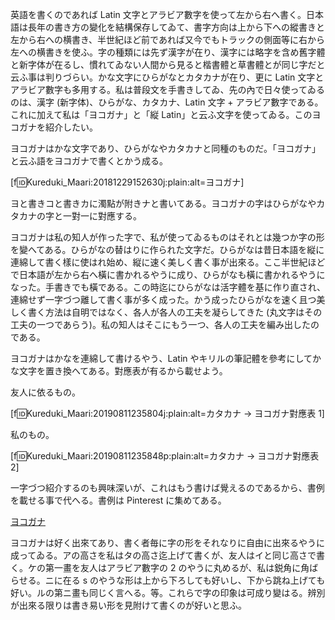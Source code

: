 <!--
{"id":"26006613392936775","title":"ヨコガナの紹介","categories":["考察", "ヨコガナ"],"draft":"no"}
-->

英語を書くのであれば Latin 文字とアラビア數字を使って左から右へ書く。日本語は長年の書き方の變化を結構保存してゐて、書字方向は上から下への縱書きと左から右への横書き、半世紀ほど前であれば又今でもトラックの側面等に右から左への横書きを使ふ。字の種類には先ず漢字が在り、漢字には略字を含め舊字體と新字体が在るし、慣れてゐない人間から見ると楷書體と草書體とが同じ字だと云ふ事は判りづらい。かな文字にひらがなとカタカナが在り、更に Latin 文字とアラビア數字も多用する。私は普段文を手書きしてゐ、先の內で日々使ってゐるのは、漢字 (新字体)、ひらがな、カタカナ、Latin 文字 + アラビア數字である。これに加えて私は「ヨコガナ」と「縦 Latin」と云ふ文字を使ってゐる。このヨコガナを紹介したい。

ヨコガナはかな文字であり、ひらがなやカタカナと同種のものだ。「ヨコガナ」と云ふ語をヨコガナで書くとかう成る。

[f:id:Kureduki_Maari:20181229152630j:plain:alt=ヨコガナ]

ヨと書きコと書きカに濁點が附きナと書いてある。ヨコガナの字はひらがなやカタカナの字と一對一に對應する。

ヨコガナは私の知人が作った字で、私が使ってゐるものはそれとは幾つか字の形を變へてある。ひらがなの替はりに作られた文字だ。ひらがなは昔日本語を縦に連綿して書く樣に使はれ始め、縦に速く美しく書く事が出來る。ここ半世紀ほどで日本語が左から右へ橫に書かれるやうに成り、ひらがなも橫に書かれるやうになった。手書きでも橫である。この時迄にひらがなは活字體を基に作り直され、連綿せず一字づつ離して書く事が多く成った。かう成ったひらがなを速く且つ美しく書く方法は自明ではなく、各人が各人の工夫を凝らしてきた (丸文字はその工夫の一つであらう)。私の知人はそこにもう一つ、各人の工夫を編み出したのである。

ヨコガナはかなを連綿して書けるやう、Latin やキリルの筆記體を參考にしてかな文字を置き換へてある。對應表が有るから載せよう。

友人に依るもの。

[f:id:Kureduki_Maari:20190811235804j:plain:alt=カタカナ → ヨコガナ對應表 1]

私のもの。

[f:id:Kureduki_Maari:20190811235848p:plain:alt=カタカナ → ヨコガナ對應表 2]

一字づつ紹介するのも興味深いが、これはもう書けば覺えるのであるから、書例を載せる事で代へる。書例は Pinterest に集めてある。

<a data-pin-do="embedBoard" data-pin-lang="ja" data-pin-board-width="900" data-pin-scale-height="120" data-pin-scale-width="115" href="https://www.pinterest.jp/nesachirou/%25E3%2583%25A8%25E3%2582%25B3%25E3%2582%25AC%25E3%2583%258A/">ヨコガナ</a>

ヨコガナは好く出來てあり、書く者毎に字の形をそれなりに自由に出來るやうに成ってゐる。アの高さを私はタの高さ迄上げて書くが、友人はイと同じ高さで書く。ケの第一畫を友人はアラビア數字の 2 のやうに丸めるが、私は鋭角に角ばらせる。ニに在る s のやうな形は上から下ろしても好いし、下から跳ね上げても好い。ルの第ニ畫も同じく言へる。等。これらで字の印象は可成り變はる。辨別が出來る限りは書き易い形を見附けて書くのが好いと思ふ。

<script async defer src="//assets.pinterest.com/js/pinit.js"></script>
